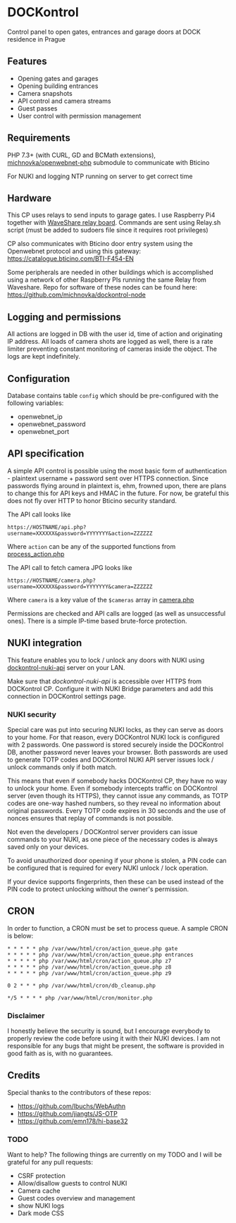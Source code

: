 # DOCKontrol

Control panel to open gates, entrances and garage doors at DOCK residence in Prague

## Features
- Opening gates and garages
- Opening building entrances
- Camera snapshots
- API control and camera streams
- Guest passes
- User control with permission management

## Requirements

PHP 7.3+ (with CURL, GD and BCMath extensions), [michnovka/openwebnet-php](https://github.com/michnovka/openwebnet-php) submodule to communicate with Bticino

For NUKI and logging NTP running on server to get correct time

## Hardware

This CP uses relays to send inputs to garage gates. I use Raspberry Pi4 together with [WaveShare relay board](https://www.waveshare.com/wiki/RPi_Relay_Board_(B)). Commands are sent using Relay.sh script (must be added to sudoers file since it requires root privileges)

CP also communicates with Bticino door entry system using the Openwebnet protocol and using this gateway: https://catalogue.bticino.com/BTI-F454-EN

Some peripherals are needed in other buildings which is accomplished using a network of other Raspberry PIs running the same Relay from Waveshare. Repo for software of these nodes can be found here: https://github.com/michnovka/dockontrol-node

## Logging and permissions

All actions are logged in DB with the user id, time of action and originating IP address. All loads of camera shots are logged as well, there is a rate limiter preventing constant monitoring of cameras inside the object. The logs are kept indefinitely.

## Configuration

Database contains table `config` which should be pre-configured with the following variables:
- openwebnet_ip
- openwebnet_password
- openwebnet_port


## API specification

A simple API control is possible using the most basic form of authentication - plaintext username + password sent over HTTPS connection. Since passwords flying around in plaintext is, ehm, frowned upon, there are plans to change this for API keys and HMAC in the future. For now, be grateful this does not fly over HTTP to honor Bticino security standard.

The API call looks like
```http request
https://HOSTNAME/api.php?username=XXXXXX&password=YYYYYYY&action=ZZZZZZ
```

Where `action` can be any of the supported functions from [process_action.php](./libs/process_action.php)

The API call to fetch camera JPG looks like
```http request
https://HOSTNAME/camera.php?username=XXXXXX&password=YYYYYYY&camera=ZZZZZZ
```

Where `camera` is a key value of the `$cameras` array in [camera.php](./camera.php)

Permissions are checked and API calls are logged (as well as unsuccessful ones). There is a simple IP-time based brute-force protection.

## NUKI integration
 
This feature enables you to lock / unlock any doors with NUKI using [dockontrol-nuki-api](https://github.com/michnovka/dockontrol-nuki-api) server on your LAN.

Make sure that *dockontrol-nuki-api* is accessible over HTTPS from DOCKontrol CP. Configure it with NUKI Bridge parameters and add this connection in DOCKontrol settings page.

### NUKI security

Special care was put into securing NUKI locks, as they can serve as doors to your home. For that reason, every DOCKontrol NUKI lock is configured with 2 passwords. One password is stored securely inside the DOCKontrol DB, another password never leaves your browser. Both passwords are used to generate TOTP codes and DOCKontrol NUKI API server issues lock / unlock commands only if both match.

This means that even if somebody hacks DOCKontrol CP, they have no way to unlock your home. Even if somebody intercepts traffic on DOCKontrol server (even though its HTTPS), they cannot issue any commands, as TOTP codes are one-way hashed numbers, so they reveal no information about original passwords. Every TOTP code expires in 30 seconds and the use of nonces ensures that replay of commands is not possible.

Not even the developers / DOCKontrol server providers can issue commands to your NUKI, as one piece of the necessary codes is always saved only on your devices.

To avoid unauthorized door opening if your phone is stolen, a PIN code can be configured that is required for every NUKI unlock / lock operation. 

If your device supports fingerprints, then these can be used instead of the PIN code to protect unlocking without the owner's permission.

## CRON

In order to function, a CRON must be set to process queue. A sample CRON is below:

```crontab
* * * * * php /var/www/html/cron/action_queue.php gate
* * * * * php /var/www/html/cron/action_queue.php entrances
* * * * * php /var/www/html/cron/action_queue.php z7
* * * * * php /var/www/html/cron/action_queue.php z8
* * * * * php /var/www/html/cron/action_queue.php z9

0 2 * * * php /var/www/html/cron/db_cleanup.php

*/5 * * * * php /var/www/html/cron/monitor.php
```

### Disclaimer

I honestly believe the security is sound, but I encourage everybody to properly review the code before using it with their NUKI devices. I am not responsible for any bugs that might be present, the software is provided in good faith as is, with no guarantees.

## Credits

Special thanks to the contributors of these repos:

- https://github.com/lbuchs/WebAuthn
- https://github.com/jiangts/JS-OTP
- https://github.com/emn178/hi-base32

### TODO

Want to help? The following things are currently on my TODO and I will be grateful for any pull requests:

- CSRF protection
- Allow/disallow guests to control NUKI
- Camera cache
- Guest codes overview and management
- show NUKI logs
- Dark mode CSS
